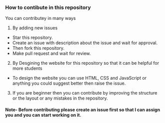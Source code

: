 ### How to contibute in this repository 

You can contributey in many ways 

1. By adding new issues

- Star this repository.
- Create an issue with description about the issue and wait for approval.
- Then fork this repository.
- Make pull request and wait for review.

2. By Desgining the website for this repository so that it can be helpful for more students

- To design the website you can use HTML, CSS and JavaScript or anything you could suggest better then raise the issue.

3. If you are beginner then you can contribute by improving the structure or the layout or any mistakes in the repository.

#### Note- Before contributing please create an issue first so that I can assign you and you can start working on it.
